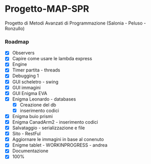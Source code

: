 # Progetto-MAP-SPR
Progetto di Metodi Avanzati di Programmazione (Salonia - Peluso - Ronzullo)

### Roadmap

- [X] Observers
- [X] Capire come usare le lambda express
- [X] Engine
- [X] Timer partita - threads
- [X] Debugging 1
- [X] GUI scheletro - swing
- [X] GUI immagini
- [X] GUI Enigma EVA
- [X] Enigma Leonardo - databases
  - [X] Creazione del db
  - [X] inserimento codici
- [X] Enigma buio prismi
- [X] Enigma CanadArm2 - inserimento codici
- [X] Salvataggio - serializzazione e file
- [X] Sito - RestFul
- [X] Aggiornare le immagini in base al conenuto
- [X] Enigme tablet - WORKINPROGRESS - andrea
- [X] Documentazione
- [X] 100%
